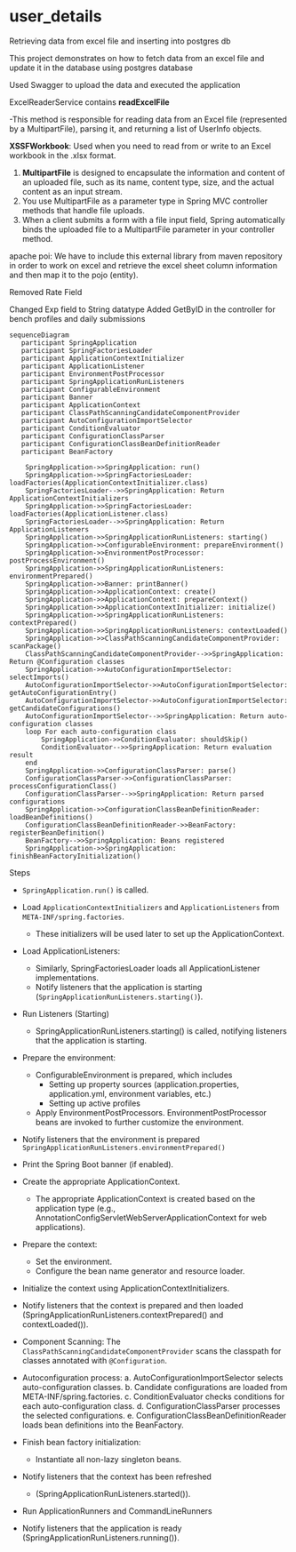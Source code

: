 # user_details

Retrieving data from excel file and inserting into postgres db

This project demonstrates on how to fetch data from an excel file and update it in the database
using postgres database

Used Swagger to upload the data and executed the application

ExcelReaderService contains **readExcelFile**

-This method is responsible for reading data from an Excel file (represented by a MultipartFile), parsing it, and
returning a list of UserInfo objects.

**XSSFWorkbook**: Used when you need to read from or write to an Excel workbook in the .xlsx format.

1. **MultipartFile** is designed to encapsulate the information and content of an uploaded file,
   such as its name, content type, size, and the actual content as an input stream.
2. You use MultipartFile as a parameter type in Spring MVC controller methods that handle file uploads.
3. When a client submits a form with a file input field,
   Spring automatically binds the uploaded file to a MultipartFile parameter in your controller method.

apache poi: We have to include this external library from maven repository in order to work on excel
and retrieve the excel sheet column information and then map it to the pojo (entity).

Removed Rate Field

Changed Exp field to String datatype
Added GetByID in the controller for bench profiles and daily submissions
```mermaid
sequenceDiagram
   participant SpringApplication
   participant SpringFactoriesLoader
   participant ApplicationContextInitializer
   participant ApplicationListener
   participant EnvironmentPostProcessor
   participant SpringApplicationRunListeners
   participant ConfigurableEnvironment
   participant Banner
   participant ApplicationContext
   participant ClassPathScanningCandidateComponentProvider
   participant AutoConfigurationImportSelector
   participant ConditionEvaluator
   participant ConfigurationClassParser
   participant ConfigurationClassBeanDefinitionReader
   participant BeanFactory

    SpringApplication->>SpringApplication: run()
    SpringApplication->>SpringFactoriesLoader: loadFactories(ApplicationContextInitializer.class)
    SpringFactoriesLoader-->>SpringApplication: Return ApplicationContextInitializers
    SpringApplication->>SpringFactoriesLoader: loadFactories(ApplicationListener.class)
    SpringFactoriesLoader-->>SpringApplication: Return ApplicationListeners
    SpringApplication->>SpringApplicationRunListeners: starting()
    SpringApplication->>ConfigurableEnvironment: prepareEnvironment()
    SpringApplication->>EnvironmentPostProcessor: postProcessEnvironment()
    SpringApplication->>SpringApplicationRunListeners: environmentPrepared()
    SpringApplication->>Banner: printBanner()
    SpringApplication->>ApplicationContext: create()
    SpringApplication->>ApplicationContext: prepareContext()
    SpringApplication->>ApplicationContextInitializer: initialize()
    SpringApplication->>SpringApplicationRunListeners: contextPrepared()
    SpringApplication->>SpringApplicationRunListeners: contextLoaded()
    SpringApplication->>ClassPathScanningCandidateComponentProvider: scanPackage()
    ClassPathScanningCandidateComponentProvider-->>SpringApplication: Return @Configuration classes
    SpringApplication->>AutoConfigurationImportSelector: selectImports()
    AutoConfigurationImportSelector->>AutoConfigurationImportSelector: getAutoConfigurationEntry()
    AutoConfigurationImportSelector->>AutoConfigurationImportSelector: getCandidateConfigurations()
    AutoConfigurationImportSelector-->>SpringApplication: Return auto-configuration classes
    loop For each auto-configuration class
        SpringApplication->>ConditionEvaluator: shouldSkip()
        ConditionEvaluator-->>SpringApplication: Return evaluation result
    end
    SpringApplication->>ConfigurationClassParser: parse()
    ConfigurationClassParser->>ConfigurationClassParser: processConfigurationClass()
    ConfigurationClassParser-->>SpringApplication: Return parsed configurations
    SpringApplication->>ConfigurationClassBeanDefinitionReader: loadBeanDefinitions()
    ConfigurationClassBeanDefinitionReader->>BeanFactory: registerBeanDefinition()
    BeanFactory-->>SpringApplication: Beans registered
    SpringApplication->>SpringApplication: finishBeanFactoryInitialization()
```

Steps

- `SpringApplication.run()` is called.
- Load `ApplicationContextInitializers` and `ApplicationListeners` from `META-INF/spring.factories`.
  - These initializers will be used later to set up the ApplicationContext.
- Load ApplicationListeners:
  - Similarly, SpringFactoriesLoader loads all ApplicationListener implementations.
  - Notify listeners that the application is starting (`SpringApplicationRunListeners.starting()`).
- Run Listeners (Starting)
  - SpringApplicationRunListeners.starting() is called, notifying listeners that the application is starting.

- Prepare the environment:
  - ConfigurableEnvironment is prepared, which includes
    - Setting up property sources (application.properties, application.yml, environment variables, etc.)
    - Setting up active profiles
  - Apply EnvironmentPostProcessors. EnvironmentPostProcessor beans are invoked to further customize the environment.
- Notify listeners that the environment is prepared `SpringApplicationRunListeners.environmentPrepared()`
- Print the Spring Boot banner (if enabled).
- Create the appropriate ApplicationContext.
  - The appropriate ApplicationContext is created based on the application type (e.g., AnnotationConfigServletWebServerApplicationContext for web applications).
- Prepare the context:
  - Set the environment.
  - Configure the bean name generator and resource loader.
- Initialize the context using ApplicationContextInitializers.
- Notify listeners that the context is prepared and then loaded (SpringApplicationRunListeners.contextPrepared() and contextLoaded()).
- Component Scanning: The `ClassPathScanningCandidateComponentProvider` scans the classpath for classes annotated with `@Configuration`.
- Autoconfiguration process:
  a. AutoConfigurationImportSelector selects auto-configuration classes.
  b. Candidate configurations are loaded from META-INF/spring.factories.
  c. ConditionEvaluator checks conditions for each auto-configuration class.
  d. ConfigurationClassParser processes the selected configurations.
  e. ConfigurationClassBeanDefinitionReader loads bean definitions into the BeanFactory.
- Finish bean factory initialization:
   - Instantiate all non-lazy singleton beans.
- Notify listeners that the context has been refreshed
  - (SpringApplicationRunListeners.started()).
- Run ApplicationRunners and CommandLineRunners
- Notify listeners that the application is ready (SpringApplicationRunListeners.running()).